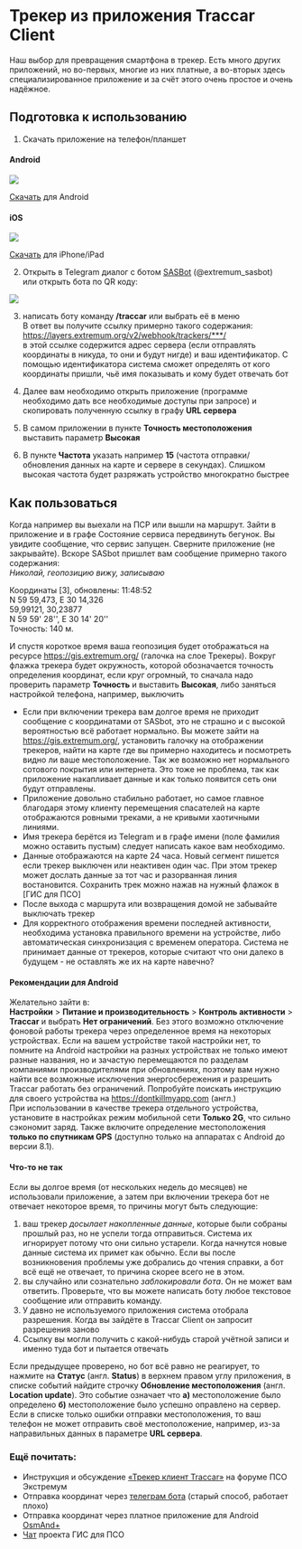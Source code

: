 # Трекер из приложения Traccar Client
Наш выбор для превращения смартфона в трекер. Есть много других приложений, но во-первых, многие из них платные, а во-вторых здесь специализированное приложение и за счёт этого очень простое и очень надёжное.
## Подготовка к использованию
1) Скачать приложение на телефон/планшет 
#### Android

<picture>
<img src="https://www.stqr.ru/qrcodes/QR-code_url_21_Apr_2023_18-11-7.png"/>
</picture>

[Скачать](https://play.google.com/store/apps/details?id=org.traccar.client) для Android

#### iOS
<picture>
<img src="https://www.stqr.ru/qrcodes/QR-code_url_21_Apr_2023_18-12-10.png"/>
</picture>

[Скачать](https://apps.apple.com/us/app/traccar-client/id843156974) для iPhone/iPad

2) Открыть в Telegram диалог с ботом [SASBot](https://t.me/extremum_sasbot) (@extremum_sasbot)  
или открыть бота по QR коду:  
<picture>
    <img src="https://www.stqr.ru/qrcodes/QR-code_url_21_Apr_2023_19-24-30.png"/>
</picture>

3) написать боту команду **/traccar** или выбрать её в меню  
В ответ вы получите ссылку примерно такого содержания: https://layers.extremum.org/v2/webhook/trackers/***/  
в этой ссылке содержится адрес сервера (если отправлять координаты в никуда, то они и будут нигде) и ваш идентификатор. С помощью идентификатора система сможет определять от кого координаты пришли, чьё имя показывать и кому будет отвечать бот

4) Далее вам необходимо открыть приложение (программе необходимо дать все необходимые доступы при запросе) и скопировать полученную ссылку в графу **URL сервера**
5) В самом приложении в пункте **Точность местоположения** выставить параметр **Высокая**
6) В пункте **Частота** указать например **15** (частота отправки/обновления данных на карте и сервере в секундах). Слишком высокая частота будет разряжать устройство многократно быстрее

## Как пользоваться  
Когда например вы выехали на ПСР или вышли на маршрут. Зайти в приложение и в графе Состояние сервиса передвинуть бегунок. Вы увидите сообщение, что сервис запущен. Сверните приложение (не закрывайте). Вскоре SASbot пришлет вам сообщение примерно такого содержания:  
_Николай, геопозицию вижу, записываю_

Координаты [3], обновлены: 11:48:52  
N 59 59,473, E 30 14,326   
59,99121, 30,23877   
N 59 59' 28'', E 30 14' 20''   
Точность: 140 м.


И спустя короткое время ваша геопозиция будет отображаться на ресурсе https://gis.extremum.org/ (галочка на слое Трекеры). Вокруг флажка трекера будет окружность, которой обозначается точность определения координат, если круг огромный, то сначала надо проверить параметр **Точность** и выставить **Высокая**, либо заняться настройкой телефона, например, выключить

- Если при включении трекера вам долгое время не приходит сообщение с координатами от SASbot, это не страшно и с высокой вероятностью всё работает нормально. Вы можете зайти на https://gis.extremum.org/, установить галочку на отображении трекеров, найти на карте где вы примерно находитесь и посмотреть видно ли ваше местоположение. Так же возможно нет нормального сотового покрытия или интернета. Это тоже не проблема, так как приложение накапливает данные и как только появится сеть они будут отправлены.
- Приложение довольно стабильно работает, но самое главное благодаря этому клиенту перемещения спасателей на карте отображаются ровными треками, а не кривыми хаотичными линиями.
- Имя трекера берётся из Telegram и в графе имени (поле фамилия можно оставить пустым) следует написать какое вам необходимо.
- Данные отображаются на карте 24 часа. Новый сегмент пишется если трекер выключен или неактивен один час. При этом трекер может дослать данные за тот час и разорванная линия востановится. Сохранить трек можно нажав на нужный флажок в [ГИС для ПСО] 
- После выхода с маршрута или возвращения домой не забывайте выключать трекер
- Для корректного отображения времени последней активности, необходима установка правильного времени на устройстве, либо автоматическая синхронизация с временем оператора. Система не принимает данные от трекеров, которые считают что они далеко в будущем - не оставлять же их на карте навечно?

#### Рекомендации для Android  
Желательно зайти в:  
 **Настройки** > **Питание и производительность** > **Контроль активности** > **Traccar** и выбрать **Нет ограничений**. Без этого возможно отключение фоновой работы трекера через определенное время на некоторых устройствах. Если на вашем устройстве такой настройки нет, то помните на Android настройки на разных устройствах не только имеют разные названия, но и зачастую перемещаются по разделам компаниями производителями при обновлениях, поэтому вам нужно найти все возможные исключения энергосбережения и разрешить Traccar работать без ограничений. Попробуйте поискать инструкцию для своего устройства на https://dontkillmyapp.com (англ.)  
При использовании в качестве трекера отдельного устройства, установите в настройках режим мобильной сети **Только 2G**, что сильно сэкономит заряд. Также включите определение местоположения **только по спутникам GPS** (доступно только на аппаратах с Android до версии 8.1).

#### Что-то не так

Если вы долгое время (от нескольких недель до месяцев) не использовали приложение, а затем при включении трекера бот не отвечает некоторое время, то причины могут быть следующие:
1. ваш трекер _досылает накопленные данные_, которые были собраны прошлый раз, но не успели тогда отправиться. Система их игнорирует потому что они сильно устарели. Когда начнутся новые данные система их примет как обычно. Если вы после возникновения проблемы уже добрались до чтения справки, а бот всё ещё не отвечает, то причина скорее всего не в этом.
2. вы случайно или сознательно _заблокировали бота_. Он не может вам ответить. Проверьте, что вы можете написать боту любое текстовое сообщение или отправить команду.
3. У давно не используемого приложения система отобрала разрешения. Когда вы зайдёте в Traccar Client он запросит разрешения заново
4. Ссылку вы могли получить с какой-нибудь старой учётной записи и именно туда бот и пытается отвечать

Если предыдущее проверено, но бот всё равно не реагирует, то нажмите на **Статус** (англ. **Status**) в верхнем правом углу приложения, в списке событий найдите строчку **Обновление местоположения** (англ. **Location update**). Это событие означает что **а)** местоположение было определено **б)** местоположение было успешно оправлено на сервер. Если в списке только ошибки отправки местоположения, то ваш телефон не может отправить своё местоположение, например, из-за направильных данных в параметре **URL сервера**.


### Ещё почитать:
- Инструкция и обсуждение [«Трекер клиент Traccar»](https://forum.extremum.org/viewtopic.php?f=6&t=20178) на форуме ПСО Экстремум  
- Отправка координат через [телеграм бота](/telegrambot-onlinetracking.md) (старый способ, работает плохо)
- Отправка координат через платное приложение для Android [OsmAnd+](/onlinetracking-osmand.md)
- [Чат](https://t.me/extremum_sas_chat) проекта ГИС для ПСО 
